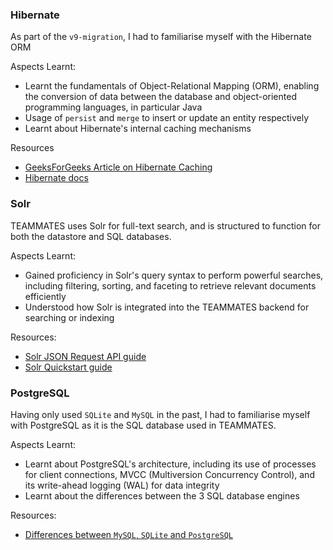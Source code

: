 ### Hibernate

As part of the `v9-migration`, I had to familiarise myself with the Hibernate ORM

Aspects Learnt:

- Learnt the fundamentals of Object-Relational Mapping (ORM), enabling the conversion of data between the database and object-oriented programming languages, in particular Java
- Usage of `persist` and `merge` to insert or update an entity respectively
- Learnt about Hibernate's internal caching mechanisms

Resources
- [GeeksForGeeks Article on Hibernate Caching](https://www.geeksforgeeks.org/hibernate-caching/)
- [Hibernate docs](https://hibernate.org/orm/)

### Solr

TEAMMATES uses Solr for full-text search, and is structured to function for both the datastore and SQL databases.

Aspects Learnt:

- Gained proficiency in Solr's query syntax to perform powerful searches, including filtering, sorting, and faceting to retrieve relevant documents efficiently
- Understood how Solr is integrated into the TEAMMATES backend for searching or indexing

Resources:
- [Solr JSON Request API guide](https://solr.apache.org/guide/solr/latest/query-guide/json-request-api.html)
- [Solr Quickstart guide](https://solr.apache.org/docs/6_0_0/quickstart.html)

### PostgreSQL

Having only used `SQLite` and `MySQL` in the past, I had to familiarise myself with PostgreSQL as it is the SQL database used in TEAMMATES.

Aspects Learnt:

- Learnt about PostgreSQL's architecture, including its use of processes for client connections, MVCC (Multiversion Concurrency Control), and its write-ahead logging (WAL) for data integrity
- Learnt about the differences between the 3 SQL database engines

Resources:
- [Differences between `MySQL`, `SQLite` and `PostgreSQL`](https://www.digitalocean.com/community/tutorials/sqlite-vs-mysql-vs-postgresql-a-comparison-of-relational-database-management-systems)